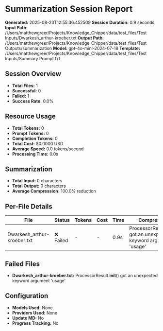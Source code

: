# Summarization Session Report

**Generated:** 2025-08-23T12:55:36.452509
**Session Duration:** 0.9 seconds
**Input Path:** /Users/matthewgreer/Projects/Knowledge_Chipper/data/test_files/Test Inputs/Dwarkesh_arthur-kroeber.txt
**Output Path:** /Users/matthewgreer/Projects/Knowledge_Chipper/data/test_files/Test Outputs/summarization
**Model:** gpt-4o-mini-2024-07-18
**Template:** /Users/matthewgreer/Projects/Knowledge_Chipper/data/test_files/Test Inputs/Summary Prompt.txt

## Session Overview

- **Total Files:** 1
- **Successful:** 0
- **Failed:** 1
- **Success Rate:** 0.0%

## Resource Usage

- **Total Tokens:** 0
- **Prompt Tokens:** 0
- **Completion Tokens:** 0
- **Total Cost:** $0.0000 USD
- **Average Speed:** 0.0 tokens/second
- **Processing Time:** 0.0s

## Summarization

- **Total Input:** 0 characters
- **Total Output:** 0 characters
- **Average Compression:** 100.0% reduction

## Per-File Details

| File | Status | Tokens | Cost | Time | Compression |
|------|--------|--------|------|------|-------------|
| Dwarkesh_arthur-kroeber.txt | ❌ Failed | - | - | 0.9s | ProcessorResult.__init__() got an unexpected keyword argument 'usage' |

## Failed Files

- **Dwarkesh_arthur-kroeber.txt:** ProcessorResult.__init__() got an unexpected keyword argument 'usage'

## Configuration

- **Models Used:** None
- **Providers Used:** None
- **Update MD:** No
- **Progress Tracking:** No
